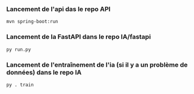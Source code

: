 

### Lancement de l'api das le repo API
`mvn spring-boot:run`

### Lancement de la FastAPI  dans le repo IA/fastapi
`py run.py`

### Lancement de l'entraînement de l'ia (si il y a un problème de données) dans le repo IA
`py . train`

### 
